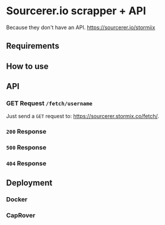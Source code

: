 # Sourcerer.io scrapper + API
Because they don't have an API. https://sourcerer.io/stormiix

## Requirements

## How to use

## API
### GET Request `/fetch/username`
Just send a `GET` request to: https://sourcerer.stormix.co/fetch/<username>. 
### `200` Response
### `500` Response
### `404` Response
  
  
## Deployment 
### Docker
### CapRover
